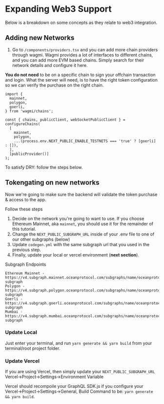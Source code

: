 # Expanding Web3 Support

Below is a breakdown on some concepts as they relate to web3 integration.

## Adding new Networks

1. Go to `/components/providers.tsx` and you can add more chain providers through wagmi. Wagmi provides a lot of interfaces to different chains, and you can add more EVM based chains. Simply search for their network details and configure it here.

**You do not need** to be on a specific chain to sign your offchain transaction and login. What the server will need, is to have the right token configuration so we can verify the purchase on the right chain.

```
import {
  mainnet,
  polygon,
  goerli,
} from 'wagmi/chains';

const { chains, publicClient, webSocketPublicClient } = configureChains(
  [
    mainnet,
    polygon,
    ...(process.env.NEXT_PUBLIC_ENABLE_TESTNETS === 'true' ? [goerli] : []),
  ],
  [publicProvider()]
);
```

To satisfy DRY: follow the steps below.

## Tokengating on new networks

Now we're going to make sure the backend will validate the token purchase & access to the app.

Follow these steps
1. Decide on the network you're going to want to use. If you choose Ethereum Mainnet, aka `mainnet`, you should use it for the remainder of this tutorial.
1. Change the `NEXT_PUBLIC_SUBGRAPH_URL` inside of your .env file to one of our other subgraphs (below)
1. Update `codegen.yml` with the same subgraph url that you used in the previous step.
1. Finally, update your local or vercel environment (**next section**).

Subgraph Endpoints
```
Ethereum Mainnet - https://v4.subgraph.mainnet.oceanprotocol.com/subgraphs/name/oceanprotocol/ocean-subgraph
Polygon - https://v4.subgraph.polygon.oceanprotocol.com/subgraphs/name/oceanprotocol/ocean-subgraph
Goerli - https://v4.subgraph.goerli.oceanprotocol.com/subgraphs/name/oceanprotocol/ocean-subgraph
Mumbai - https://v4.subgraph.mumbai.oceanprotocol.com/subgraphs/name/oceanprotocol/ocean-subgraph
```

### Update Local

Just enter your terminal, and run `yarn generate && yarn build` from your terminal/root project folder.

### Update Vercel

If you are using Vercel, then simply update your `NEXT_PUBLIC_SUBGRAPH_URL` Vercel->Project->Settings->Environment Variable

Vercel should recompoile your GraphQL SDK.js if you configure your Vercel->Project->Settings->General, Build Command to be: `yarn generate && yarn build`.

